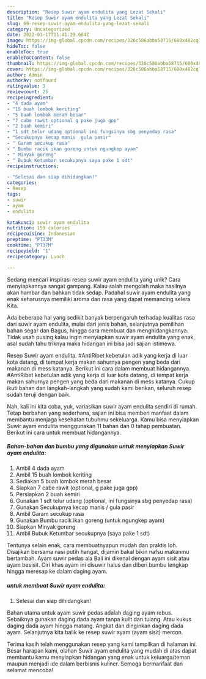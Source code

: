 ```yaml
---
description: "Resep Suwir ayam endulita yang Lezat Sekali"
title: "Resep Suwir ayam endulita yang Lezat Sekali"
slug: 69-resep-suwir-ayam-endulita-yang-lezat-sekali
category: Uncategorized
date: 2022-03-17T11:41:29.664Z
image: https://img-global.cpcdn.com/recipes/326c586abba58715/680x482cq70/suwir-ayam-endulita-foto-resep-utama.jpg
hideToc: false
enableToc: true
enableTocContent: false
thumbnail: https://img-global.cpcdn.com/recipes/326c586abba58715/680x482cq70/suwir-ayam-endulita-foto-resep-utama.jpg
cover: https://img-global.cpcdn.com/recipes/326c586abba58715/680x482cq70/suwir-ayam-endulita-foto-resep-utama.jpg
author: Admin
authorAv: notfound
ratingvalue: 3
reviewcount: 25
recipeingredient:
- "4 dada ayam"
- "15 buah lombok keriting"
- "5 buah lombok merah besar"
- "7 cabe rawit optional g pake juga gpp"
- "2 buah kemiri"
- "1 sdt telur udang optional ini fungsinya sbg penyedap rasa"
- "Secukupnya kecap manis  gula pasir"
- " Garam secukup rasa"
- " Bumbu racik ikan goreng untuk ngungkep ayam"
- " Minyak goreng"
- " Bubuk Ketumbar secukupnya saya pake 1 sdt"
recipeinstructions:

- "Selesai dan siap dihidangkan!"
categories:
- Resep
tags:
- suwir
- ayam
- endulita

katakunci: suwir ayam endulita 
nutrition: 159 calories
recipecuisine: Indonesian
preptime: "PT33M"
cooktime: "PT37M"
recipeyield: "1"
recipecategory: Lunch

---
```





Sedang mencari inspirasi resep suwir ayam endulita yang unik? Cara menyiapkannya sangat gampang. Kalau salah mengolah maka hasilnya akan hambar dan bahkan tidak sedap. Padahal suwir ayam endulita yang enak seharusnya memiliki aroma dan rasa yang dapat memancing selera Kita.





Ada beberapa hal yang sedikit banyak berpengaruh terhadap kualitas rasa dari suwir ayam endulita, mulai dari jenis bahan, selanjutnya pemilihan bahan segar dan Bagus, hingga cara membuat dan menghidangkannya. Tidak usah pusing kalau ingin menyiapkan suwir ayam endulita yang enak,      asal sudah tahu triknya maka hidangan ini bisa jadi sajian istimewa.














Resep Suwir ayam endulita. #AntiRibet kebetulan adik yang kerja di luar kota datang, di tempat kerja makan sahurnya pengen yang beda dari makanan di mess katanya. Berikut ini cara dalam membuat hidangannya. #AntiRibet kebetulan adik yang kerja di luar kota datang, di tempat kerja makan sahurnya pengen yang beda dari makanan di mess katanya. Cukup ikuti bahan dan langkah-langkah yang sudah kami berikan, seluruh resep sudah teruji dengan baik.






Nah, kali ini kita coba, yuk, variasikan suwir ayam endulita sendiri di rumah. Tetap berbahan yang sederhana, sajian ini bisa memberi manfaat dalam membantu menjaga kesehatan tubuhmu sekeluarga. Kamu bisa menyiapkan Suwir ayam endulita menggunakan 11 bahan dan 0 tahap pembuatan. Berikut ini cara untuk membuat hidangannya.

<!--inarticleads1-->

##### Bahan-bahan dan bumbu yang digunakan untuk menyiapkan Suwir ayam endulita:

1. Ambil 4 dada ayam
1. Ambil 15 buah lombok keriting
1. Sediakan 5 buah lombok merah besar
1. Siapkan 7 cabe rawit (optional, g pake juga gpp)
1. Persiapkan 2 buah kemiri
1. Gunakan 1 sdt telur udang (optional, ini fungsinya sbg penyedap rasa)
1. Gunakan Secukupnya kecap manis / gula pasir
1. Ambil  Garam secukup rasa
1. Gunakan  Bumbu racik ikan goreng (untuk ngungkep ayam)
1. Siapkan  Minyak goreng
1. Ambil  Bubuk Ketumbar secukupnya (saya pake 1 sdt)


Tentunya selain enak, cara membuatnyapun mudah dan praktis loh. Disajikan bersama nasi putih hangat, dijamin bakal bikin nafsu makanmu bertambah. Ayam suwir pedas ala Bali ini dikenal dengan ayam sisit atau ayam besisit. Ciri khas ayam ini disuwir halus dan diberi bumbu lengkap hingga meresap ke dalam daging ayam. 

<!--inarticleads2-->

#####  untuk membuat Suwir ayam endulita:


1. Selesai dan siap dihidangkan!

Bahan utama untuk ayam suwir pedas adalah daging ayam rebus. Sebaiknya gunakan daging dada ayam tanpa kulit dan tulang. Atau kukus daging dada ayam hingga matang. Angkat dan dinginkan daging dada ayam. Selanjutnya kita balik ke resep suwir ayam (ayam sisit) mercon. 

Terima kasih telah menggunakan resep yang kami tampilkan di halaman ini. Besar harapan kami, olahan Suwir ayam endulita yang mudah di atas dapat membantu kamu menyiapkan hidangan yang enak untuk keluarga/teman maupun menjadi ide dalam berbisnis kuliner. Semoga bermanfaat dan selamat mencoba!
